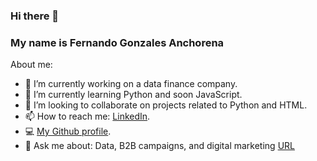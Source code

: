 ### Hi there 👋
### My name is **Fernando Gonzales Anchorena**

About me:

- 🔭 I’m currently working on a data finance company.
- 📘 I’m currently learning Python and soon JavaScript.
- 👯 I’m looking to collaborate on projects related to Python and HTML.
- 📫 How to reach me: [LinkedIn]([https://www.linkedin.com/in/fgonzalesanchorena/]).
- 💻 [My Github profile]([url](https://github.com/FerGonAnc)).
- 💬 Ask me about: Data, B2B campaigns, and digital marketing
[URL](https://www.linkedin.com/in/fgonzalesanchorena/)


